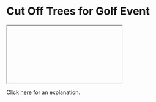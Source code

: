 # Cut Off Trees for Golf Event 

<iframe></iframe>

Click [here](Explanation.md) for an explanation.

